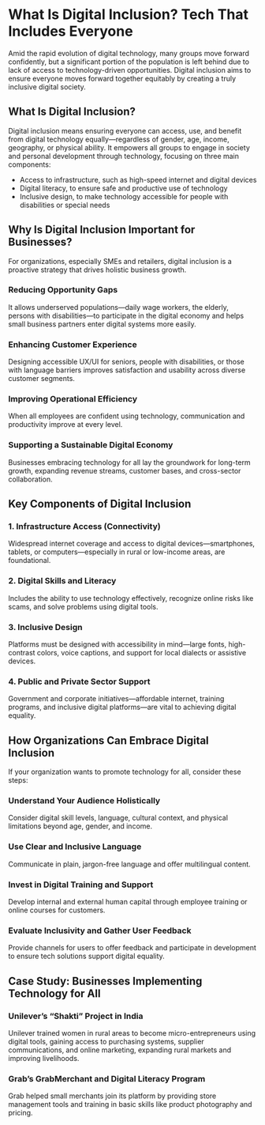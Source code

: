 # What Is Digital Inclusion? Tech That Includes Everyone

Amid the rapid evolution of digital technology, many groups move forward confidently, but a significant portion of the population is left behind due to lack of access to technology-driven opportunities. Digital inclusion aims to ensure everyone moves forward together equitably by creating a truly inclusive digital society.

## What Is Digital Inclusion?

Digital inclusion means ensuring everyone can access, use, and benefit from digital technology equally—regardless of gender, age, income, geography, or physical ability. It empowers all groups to engage in society and personal development through technology, focusing on three main components:

- Access to infrastructure, such as high-speed internet and digital devices
- Digital literacy, to ensure safe and productive use of technology
- Inclusive design, to make technology accessible for people with disabilities or special needs

## Why Is Digital Inclusion Important for Businesses?

For organizations, especially SMEs and retailers, digital inclusion is a proactive strategy that drives holistic business growth.

### Reducing Opportunity Gaps

It allows underserved populations—daily wage workers, the elderly, persons with disabilities—to participate in the digital economy and helps small business partners enter digital systems more easily.

### Enhancing Customer Experience

Designing accessible UX/UI for seniors, people with disabilities, or those with language barriers improves satisfaction and usability across diverse customer segments.

### Improving Operational Efficiency

When all employees are confident using technology, communication and productivity improve at every level.

### Supporting a Sustainable Digital Economy

Businesses embracing technology for all lay the groundwork for long-term growth, expanding revenue streams, customer bases, and cross-sector collaboration.

## Key Components of Digital Inclusion

### 1. Infrastructure Access (Connectivity)

Widespread internet coverage and access to digital devices—smartphones, tablets, or computers—especially in rural or low-income areas, are foundational.

### 2. Digital Skills and Literacy

Includes the ability to use technology effectively, recognize online risks like scams, and solve problems using digital tools.

### 3. Inclusive Design

Platforms must be designed with accessibility in mind—large fonts, high-contrast colors, voice captions, and support for local dialects or assistive devices.

### 4. Public and Private Sector Support

Government and corporate initiatives—affordable internet, training programs, and inclusive digital platforms—are vital to achieving digital equality.

## How Organizations Can Embrace Digital Inclusion

If your organization wants to promote technology for all, consider these steps:

### Understand Your Audience Holistically

Consider digital skill levels, language, cultural context, and physical limitations beyond age, gender, and income.

### Use Clear and Inclusive Language

Communicate in plain, jargon-free language and offer multilingual content.

### Invest in Digital Training and Support

Develop internal and external human capital through employee training or online courses for customers.

### Evaluate Inclusivity and Gather User Feedback

Provide channels for users to offer feedback and participate in development to ensure tech solutions support digital equality.

## Case Study: Businesses Implementing Technology for All

### Unilever’s “Shakti” Project in India

Unilever trained women in rural areas to become micro-entrepreneurs using digital tools, gaining access to purchasing systems, supplier communications, and online marketing, expanding rural markets and improving livelihoods.

### Grab’s GrabMerchant and Digital Literacy Program

Grab helped small merchants join its platform by providing store management tools and training in basic skills like product photography and pricing.
